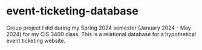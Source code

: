# event-ticketing-database
Group project I did during my Spring 2024 semester (January 2024 - May 2024) for my CIS 3400 class. This is a relational database for a hypothetical event ticketing website.
